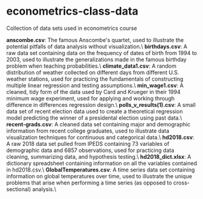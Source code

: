 # econometrics-class-data
Collection of data sets used in econometrics course

**anscombe.csv**: The famous Anscombe's quartet, used to illustrate the potential pitfalls of data analysis without visualization.\\
**birthdays.csv**: A raw data set containing data on the frequency of dates of birth from 1994 to 2003, used to illustrate the generalizations made in the famous birthday problem when teaching probabilities.\\
**climate_data1.csv**: A random distribution of weather collected on different days from different U.S. weather stations, used for practicing the fundamentals of constructing multiple linear regression and testing assumptions.\\
**min_wage1.csv**: A cleaned, tidy form of the data used by Card and Krueger in their 1994 minimum wage experiment, used for applying and working through difference in differences regression design.\\
**polls_v_results(1).csv**: A small data set of recent election data used to create a theoretical regression model predicting the winner of a presidental election using past data.\\
**recent-grads.csv**: A cleaned data set containing major and demographic information from recent college graduates, used to illustrate data visualization techniques for continuous and categorical data.\\
**hd2018.csv**: A raw 2018 data set pulled from IPEDS containing 73 variables of demographic data and 6857 observations, used for practicing data cleaning, summarizing data, and hypothesis testing.\\
**hd2018_dict.xlsx**: A dictionary spreadsheet containing information on all the variables contained in hd2018.csv.\\
**GlobalTemperatures.csv**: A time series data set containing information on global temperatures over time, used to illustrate the unique problems that arise when performing a time series (as opposed to cross-sectional) analysis.\\
